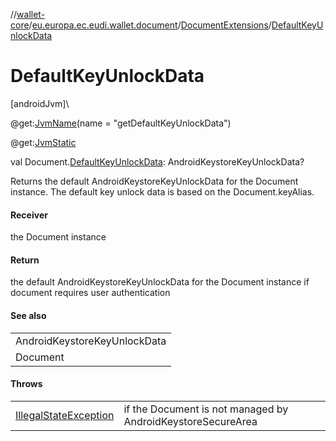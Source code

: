 //[wallet-core](../../../index.md)/[eu.europa.ec.eudi.wallet.document](../index.md)/[DocumentExtensions](index.md)/[DefaultKeyUnlockData](-default-key-unlock-data.md)

# DefaultKeyUnlockData

[androidJvm]\

@get:[JvmName](https://kotlinlang.org/api/latest/jvm/stdlib/kotlin.jvm/-jvm-name/index.html)(name = &quot;getDefaultKeyUnlockData&quot;)

@get:[JvmStatic](https://kotlinlang.org/api/latest/jvm/stdlib/kotlin.jvm/-jvm-static/index.html)

val Document.[DefaultKeyUnlockData](-default-key-unlock-data.md): AndroidKeystoreKeyUnlockData?

Returns the default AndroidKeystoreKeyUnlockData for the Document instance. The default key unlock data is based on the Document.keyAlias.

#### Receiver

the Document instance

#### Return

the default AndroidKeystoreKeyUnlockData for the Document instance if document requires user authentication

#### See also

| |
|---|
| AndroidKeystoreKeyUnlockData |
| Document |

#### Throws

| | |
|---|---|
| [IllegalStateException](https://kotlinlang.org/api/latest/jvm/stdlib/kotlin/-illegal-state-exception/index.html) | if the Document is not managed by AndroidKeystoreSecureArea |
